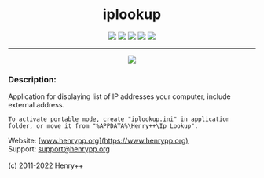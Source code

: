 <h1 align="center">iplookup</h1>

<p align="center">
	<a href="https://github.com/henrypp/iplookup/releases"><img src="https://img.shields.io/github/v/release/henrypp/iplookup?style=flat-square&include_prereleases&label=version" /></a>
	<a href="https://github.com/henrypp/iplookup/releases"><img src="https://img.shields.io/github/downloads/henrypp/iplookup/total.svg?style=flat-square" /></a>
	<a href="https://github.com/henrypp/iplookup/issues"><img src="https://img.shields.io/github/issues-raw/henrypp/iplookup.svg?style=flat-square&label=issues" /></a>
	<a href="https://github.com/henrypp/iplookup/graphs/contributors"><img src="https://img.shields.io/github/contributors/henrypp/iplookup?style=flat-square" /></a>
	<a href="https://github.com/henrypp/iplookup/blob/master/LICENSE"><img src="https://img.shields.io/github/license/henrypp/iplookup?style=flat-square" /></a>
</p>

-------

<p align="center">
	<img src="https://www.henrypp.org/images/iplookup.png?imgfix" />
</p>

### Description:
Application for displaying list of IP addresses your computer, include external address.

```
To activate portable mode, create "iplookup.ini" in application folder, or move it from "%APPDATA%\Henry++\Ip Lookup".
```

Website: [www.henrypp.org](https://www.henrypp.org)<br />
Support: support@henrypp.org<br />
<br />
(c) 2011-2022 Henry++
